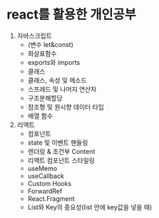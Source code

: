 # react를 활용한 개인공부

1. 자바스크립트 
    - (변수 let&const)
    - 화살표함수
    - exports와 imports
    - 클래스
    - 클래스, 속성 및 메소드
    - 스프레드 및 나머지 연산자
    - 구조분해할당
    - 참조형 및 원시향 데이터 타입
    - 배열 함수
2. 리액트
    - 컴포넌트
    - state 및 이벤트 핸들링
    - 렌더링 & 조건부 Content
    - 리액트 컴포넌트 스타일링
    - useMemo
    - useCallback
    - Custom Hooks
    - ForwardRef
    - React.Fragment
    - List와 Key의 중요성(list 안에 key값을 넣을 때)